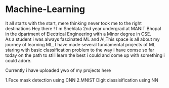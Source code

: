 # Machine-Learning
It all starts with the start, mere thinking never took me to the right destinations
Hey there !
I'm Snehlata 2nd year undergrad at MANIT Bhopal in the dpartment of Electrical Engineering with a Minor degree in CSE.
<br >As a student i was always fascinated ML and AI,This space is all about my journey of learning ML, I have made several fundamental projects of ML staring with basic classification problem to the way i have comse so far today on the path to still learn the best i could and come up with something i could adore.<br />


Currently i have uploaded ywo of my projects here

1.Face mask detection using CNN
2.MNIST Digit classisification using NN

